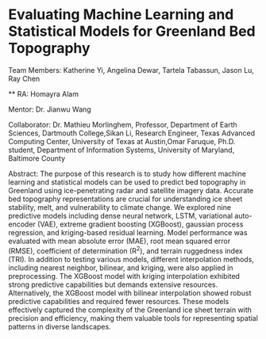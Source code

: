 
# **Evaluating Machine Learning and Statistical Models for Greenland Bed Topography**

Team Members: Katherine Yi, Angelina Dewar, Tartela Tabassun, Jason Lu, Ray Chen


** RA: Homayra Alam

Mentor: Dr. Jianwu Wang

Collaborator: Dr. Mathieu Morlinghem, Professor, Department of Earth Sciences, Dartmouth College,Sikan Li, Research Engineer, Texas Advanced Computing Center, University of Texas at Austin,Omar Faruque, Ph.D. student, Department of Information Systems, University of Maryland, Baltimore County

Abstract: 
The purpose of this research is to study how different machine learning and statistical models can be used to predict bed topography in Greenland using ice-penetrating radar and satellite imagery data. Accurate bed topography representations are crucial for understanding ice sheet stability, melt, and vulnerability to climate change. We explored nine predictive models including dense neural network, LSTM, variational auto-encoder (VAE), extreme gradient boosting (XGBoost), gaussian process regression, and kriging-based residual learning. Model performance was evaluated with mean absolute error (MAE), root mean squared error (RMSE), coefficient of determination (R$^2$), and terrain ruggedness index (TRI). In addition to testing various models, different interpolation methods, including nearest neighbor, bilinear, and kriging, were also applied in preprocessing. The XGBoost model with kriging interpolation exhibited strong predictive capabilities but demands extensive resources. Alternatively, the XGBoost model with bilinear interpolation showed robust predictive capabilities and required fewer resources. These models effectively captured the complexity of the Greenland ice sheet terrain with precision and efficiency, making them valuable tools for representing spatial patterns in diverse landscapes.
